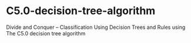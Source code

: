 # C5.0-decision-tree-algorithm
Divide and Conquer – Classification Using Decision Trees and Rules using The C5.0 decision tree algorithm
